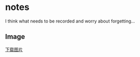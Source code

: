# notes

I think what needs to be recorded and worry about forgetting...

## Image

[下载图片](https://github.com/wangxiaogangbywin/notes/blob/master/image/download.md)
